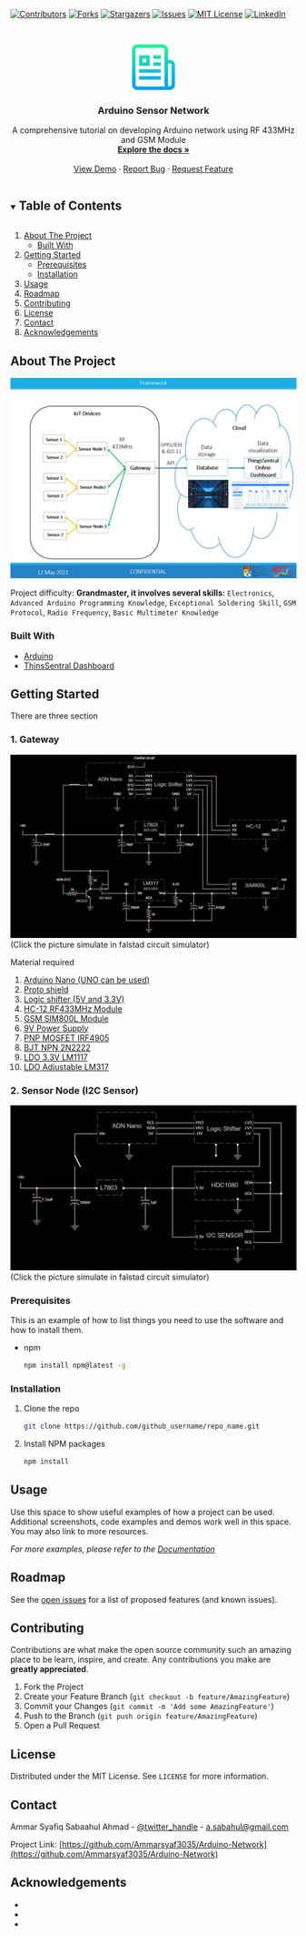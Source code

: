 <!--
*** Thanks for checking out the Best-README-Template. If you have a suggestion
*** that would make this better, please fork the repo and create a pull request
*** or simply open an issue with the tag "enhancement".
*** Thanks again! Now go create something AMAZING! :D
***
***
***
*** To avoid retyping too much info. Do a search and replace for the following:
*** github_username, repo_name, twitter_handle, email, project_title, project_description
-->



<!-- PROJECT SHIELDS -->
<!--
*** I'm using markdown "reference style" links for readability.
*** Reference links are enclosed in brackets [ ] instead of parentheses ( ).
*** See the bottom of this document for the declaration of the reference variables
*** for contributors-url, forks-url, etc. This is an optional, concise syntax you may use.
*** https://www.markdownguide.org/basic-syntax/#reference-style-links
-->
[![Contributors][contributors-shield]][contributors-url]
[![Forks][forks-shield]][forks-url]
[![Stargazers][stars-shield]][stars-url]
[![Issues][issues-shield]][issues-url]
[![MIT License][license-shield]][license-url]
[![LinkedIn][linkedin-shield]][linkedin-url]



<!-- PROJECT LOGO -->
<br />
<p align="center">
  <a href="https://github.com/github_username/repo_name">
    <img src="images/logo.png" alt="Logo" width="80" height="80">
  </a>

  <h3 align="center">Arduino Sensor Network</h3>

  <p align="center">
    A comprehensive tutorial on developing Arduino network using RF 433MHz and GSM Module
    <br />
    <a href="https://github.com/Ammarsyaf3035/Arduino-Network"><strong>Explore the docs »</strong></a>
    <br />
    <br />
    <a href="https://github.com/Ammarsyaf3035/Arduino-Network">View Demo</a>
    ·
    <a href="https://github.com/Ammarsyaf3035/Arduino-Network/issues">Report Bug</a>
    ·
    <a href="https://github.com/Ammarsyaf3035/Arduino-Network/issues">Request Feature</a>
  </p>
</p>



<!-- TABLE OF CONTENTS -->
<details open="open">
  <summary><h2 style="display: inline-block">Table of Contents</h2></summary>
  <ol>
    <li>
      <a href="#about-the-project">About The Project</a>
      <ul>
        <li><a href="#built-with">Built With</a></li>
      </ul>
    </li>
    <li>
      <a href="#getting-started">Getting Started</a>
      <ul>
        <li><a href="#prerequisites">Prerequisites</a></li>
        <li><a href="#installation">Installation</a></li>
      </ul>
    </li>
    <li><a href="#usage">Usage</a></li>
    <li><a href="#roadmap">Roadmap</a></li>
    <li><a href="#contributing">Contributing</a></li>
    <li><a href="#license">License</a></li>
    <li><a href="#contact">Contact</a></li>
    <li><a href="#acknowledgements">Acknowledgements</a></li>
  </ol>
</details>



<!-- ABOUT THE PROJECT -->
## About The Project

![Product Name Screen Shot][Framework-screenshot]

Project difficulty:
**Grandmaster, it involves several skills:**
`Electronics`, `Advanced Arduino Programming Knowledge`, `Exceptional Soldering Skill`, `GSM Protocol`, `Radio Frequency`, `Basic Multimeter Knowledge`


### Built With

* [Arduino](https://www.arduino.cc/)
* [ThinsSentral Dashboard](http://thingssentral.io:443/)



<!-- GETTING STARTED -->
## Getting Started

There are three section 

### 1. Gateway

[![Gateway Screen Shot][Gateway-screenshot]](https://tinyurl.com/yhq6l9zb)
(Click the picture simulate in falstad circuit simulator)

Material required
1. [Arduino Nano (UNO can be used)](https://my.cytron.io/p-uno-compatible-ch340-with-usb-cable?search=uno&description=1)
2. [Proto shield](https://my.cytron.io/p-cytron-prototyping-shield?search=proto&description=1)
3. [Logic shifter (5V and 3.3V)](https://shopee.com.my/Logic-Converter-4-Channel-Bi-Directional-5V-3.3V-Level-Shifter-Module-i.13050358.1897892238)
4. [HC-12 RF433MHz Module](https://my.cytron.io/c-wireless-devices/p-433mhz-rf-uart-transceiver-module-1km)
5. [GSM SIM800L Module](https://shopee.com.my/Arduino-SIM800L-GPRS-GSM-Tracking-Module-with-Antena-SIM-Slot-i.33287405.462065175)
6. [9V Power Supply](https://shopee.com.my/AC-DC-Adapter-9V-1A-Power-Supply-Arduino-PIC-i.13050358.1696099696)
7. [PNP MOSFET IRF4905](https://my.cytron.io/p-transistor-irf4905?search=IRF4905&description=1&sub_category=true)
8. [BJT NPN 2N2222](https://my.cytron.io/p-transistor-2n2222?search=2N2222&description=1)
9. [LDO 3.3V LM1117](https://my.cytron.io/p-voltage-regulator-plus-3.3v-1880?search=3.3&description=1)
10. [LDO Adjustable LM317](https://my.cytron.io/p-ic-lm317?search=lm317&description=1)

### 2. Sensor Node (I2C Sensor)

[![Sensor Node Screen Shot][sensorNode-screenshot]](https://tinyurl.com/yze45sqd)
(Click the picture simulate in falstad circuit simulator)


### Prerequisites

This is an example of how to list things you need to use the software and how to install them.
* npm
  ```sh
  npm install npm@latest -g
  ```

### Installation

1. Clone the repo
   ```sh
   git clone https://github.com/github_username/repo_name.git
   ```
2. Install NPM packages
   ```sh
   npm install
   ```



<!-- USAGE EXAMPLES -->
## Usage

Use this space to show useful examples of how a project can be used. Additional screenshots, code examples and demos work well in this space. You may also link to more resources.

_For more examples, please refer to the [Documentation](https://example.com)_



<!-- ROADMAP -->
## Roadmap

See the [open issues](https://github.com/Ammarsyaf3035/Arduino-Network/issues) for a list of proposed features (and known issues).



<!-- CONTRIBUTING -->
## Contributing

Contributions are what make the open source community such an amazing place to be learn, inspire, and create. Any contributions you make are **greatly appreciated**.

1. Fork the Project
2. Create your Feature Branch (`git checkout -b feature/AmazingFeature`)
3. Commit your Changes (`git commit -m 'Add some AmazingFeature'`)
4. Push to the Branch (`git push origin feature/AmazingFeature`)
5. Open a Pull Request



<!-- LICENSE -->
## License

Distributed under the MIT License. See `LICENSE` for more information.



<!-- CONTACT -->
## Contact

Ammar Syafiq Sabaahul Ahmad - [@twitter_handle](https://twitter.com/twitter_handle) - a.sabahul@gmail.com

Project Link: [https://github.com/Ammarsyaf3035/Arduino-Network](https://github.com/Ammarsyaf3035/Arduino-Network)



<!-- ACKNOWLEDGEMENTS -->
## Acknowledgements

* []()
* []()
* []()





<!-- MARKDOWN LINKS & IMAGES -->
<!-- https://www.markdownguide.org/basic-syntax/#reference-style-links -->
[contributors-shield]: https://img.shields.io/github/contributors/Ammarsyaf3035/Arduino-Network.svg?style=for-the-badge
[contributors-url]: https://github.com/Ammarsyaf3035/Arduino-Network/graphs/contributors
[forks-shield]: https://img.shields.io/github/forks/Ammarsyaf3035/Arduino-Network.svg?style=for-the-badge
[forks-url]: https://github.com/Ammarsyaf3035/Arduino-Network/network/members
[stars-shield]: https://img.shields.io/github/stars/Ammarsyaf3035/Arduino-Network.svg?style=for-the-badge
[stars-url]: https://github.com/Ammarsyaf3035/Arduino-Network/stargazers
[issues-shield]: https://img.shields.io/github/issues/Ammarsyaf3035/Arduino-Network.svg?style=for-the-badge
[issues-url]: https://github.com/Ammarsyaf3035/Arduino-Network/issues
[license-shield]: https://img.shields.io/github/license/Ammarsyaf3035/Arduino-Network.svg?style=for-the-badge
[license-url]: https://github.com/Ammarsyaf3035/Arduino-Network/blob/master/LICENSE.txt
[linkedin-shield]: https://img.shields.io/badge/-LinkedIn-black.svg?style=for-the-badge&logo=linkedin&colorB=555
[linkedin-url]: https://linkedin.com/in/ammar-syafiq-sabaahul-ahmad-042ba9156/
[Framework-screenshot]: images/Framework.PNG
[Gateway-screenshot]: images/Gateway.PNG
[sensorNode-screenshot]: images/sensorNode.PNG
